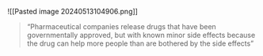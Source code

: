 ![[Pasted image 20240513104906.png]]
> “Pharmaceutical companies release drugs that have been governmentally approved, but with known minor side effects because the drug can help more people than are bothered by the side effects”
> 